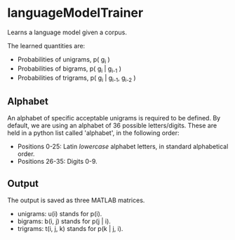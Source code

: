 # languageModelTrainer

Learns a language model given a corpus.

The learned quantities are:
* Probabilities of unigrams, p( g<sub>i</sub> )
* Probabilities of bigrams, p( g<sub>i</sub> | g<sub>i-1</sub> )
* Probabilities of trigrams, p( g<sub>i</sub> | g<sub>i-1</sub>, g<sub>i-2</sub> )


## Alphabet

An alphabet of specific acceptable unigrams is required to be defined.
By default, we are using an alphabet of 36 possible letters/digits.
These are held in a python list called 'alphabet', in the following order:

* Positions 0-25: Latin *lowercase* alphabet letters, in standard alphabetical order.
* Positions 26-35: Digits 0-9.

## Output

The output is saved as three MATLAB matrices.

* unigrams: u(i) stands for p(i).
* bigrams: b(i, j) stands for p(j | i).
* trigrams: t(i, j, k) stands for p(k | j, i).
